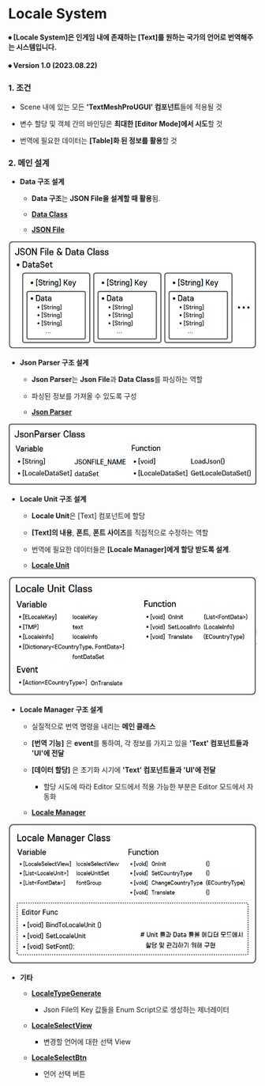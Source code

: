 # Locale System

#### ⦁ [Locale System]은 인게임 내에 존재하는 [Text]를 원하는 국가의 언어로 번역해주는 시스템입니다.

#### ⦁ Version 1.0 (2023.08.22)

### 1. 조건

- Scene 내에 있는 모든 **'TextMeshProUGUI' 컴포넌트**들에 적용될 것
      
- 변수 할당 및 객체 간의 바인딩은 **최대한 [Editor Mode]에서 시도**할 것
  
- 번역에 필요한 데이터는 **[Table]화 된 정보를 활용**할 것

### 2. 메인 설계

- **Data 구조 설계**
  
  - **Data 구조**는 **JSON File을 설계할 때 활용**됨.

  - **[Data Class]([/LocaleSystem/ImageGroup/Locale_0.png"](https://github.com/MinjunISSAC/LocaleSystem/blob/main/LocaleSystem/Assets/LocaleSystem/Scripts/Locale/LocaleData.cs))**
    
  - **[JSON File](https://github.com/MinjunISSAC/LocaleSystem/blob/main/LocaleSystem/Assets/JsonLoader/Resources/JsonSet/%5BLocalizeSystem%5DSample.json)**
    
<p align="center">
    <img src="./LocaleSystem/ImageGroup/Locale_0.png" alt="Data Structure" width="600">
</p>

- **Json Parser 구조 설계**

  - **Json Parser**는 **Json File**과 **Data Class**를 파싱하는 역할
    
  - 파싱된 정보를 가져올 수 있도록 구성
 
  - **[Json Parser](https://github.com/MinjunISSAC/LocaleSystem/blob/main/LocaleSystem/Assets/JsonLoader/Scripts/JsonParser.cs)**
 
<p align="center">
    <img src="./LocaleSystem/ImageGroup/Locale_1.png" alt="Data Structure" width="600">
</p>

- **Locale Unit 구조 설계**

  - **Locale Unit**은 [Text] 컴포넌트에 할당
    
  - **[Text]의 내용**, **폰트**, **폰트 사이즈**를 직접적으로 수정하는 역할
    
  - 번역에 필요한 데이터들은 **[Locale Manager]에게 할당 받도록 설계**.
 
  - **[Locale Unit](https://github.com/MinjunISSAC/LocaleSystem/blob/main/LocaleSystem/Assets/LocaleSystem/Scripts/Locale/LocaleUnit.cs)**

<p align="center">
    <img src="./LocaleSystem/ImageGroup/Locale_2.png" alt="Data Structure" width="600">
</p>

- **Locale Manager 구조 설계**

  - 실질적으로 번역 명령을 내리는 **메인 클래스**
    
  - **[번역 기능]** 은 **event**를 통하여, 각 정보를 가지고 있을 **'Text' 컴포넌트들과 'UI'에 전달**
    
  - **[데이터 할당]** 은 초기화 시기에 **'Text' 컴포넌트들과 'UI'에 전달**
    
    - 할당 시도에 따라 Editor 모드에서 적용 가능한 부분은 Editor 모드에서 자동화  

  - **[Locale Manager](https://github.com/MinjunISSAC/LocaleSystem/blob/main/LocaleSystem/Assets/LocaleSystem/Scripts/Locale/LocaleManager.cs)**
<p align="center">
    <img src="./LocaleSystem/ImageGroup/Locale_3.png" alt="Data Structure" width="600">
</p>

- **기타**

    - **[LocaleTypeGenerate](https://github.com/MinjunISSAC/LocaleSystem/blob/main/LocaleSystem/Assets/LocaleSystem/Scripts/Locale/LocaleTypeGenerator.cs)**
 
      - Json File의 Key 값들을 Enum Script으로 생성하는 제너레이터
        
    - **[LocaleSelectView](https://github.com/MinjunISSAC/LocaleSystem/blob/main/LocaleSystem/Assets/LocaleSystem/Scripts/UI/LocaleSelectView.cs)**
 
      - 변경할 언어에 대한 선택 View

    - **[LocaleSelectBtn](https://github.com/MinjunISSAC/LocaleSystem/blob/main/LocaleSystem/Assets/LocaleSystem/Scripts/UI/LocaleSelectBtn.cs)**
 
      - 언어 선택 버튼
